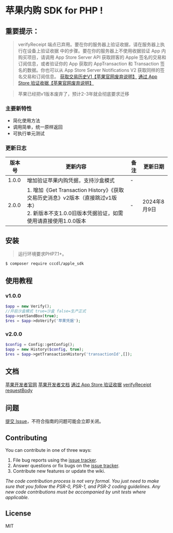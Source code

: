 # 苹果内购 SDK for PHP  !

## 重要提示：

> verifyReceipt 端点已弃用。要在你的服务器上验证收据，请在服务器上执行在设备上验证收据 中的步骤。要在你的服务器上不使用收据验证
> App 内购买项目，请调用 App Store Server API 获取顾客的 Apple 签名的交易和订阅信息，或者验证你的 App 获取的 AppTransaction
> 和 Transaction 签名的数据。你也可以从 App Store Server Notifications V2 获取同样的签名交易和订阅信息。
[获取交易历史V1【苹果官网废弃说明】](https://developer.apple.com/documentation/appstoreserverapi/get_transaction_history_v1 "获取交易历史V1【废弃说明】")
[通过 App Store 验证收据【苹果官网废弃说明】](https://developer.apple.com/cn/documentation/storekit/in-app_purchase/validating_receipts_with_the_app_store/ "通过 App Store 验证收据【苹果官网废弃说明】")

> 苹果已经把v1版本废弃了，预计2-3年就会彻底要求迁移

### 主要新特性

* 简化使用方法
* 调用简单，统一原样返回
* 可执行单元测试

### 更新日志

| 版本号   | 更新内容                                                                                            | 备注 | 更新日期      |
|-------|-------------------------------------------------------------------------------------------------|----|-----------|
| 1.0.0 | 增加验证苹果内购凭据，支持沙盒模式                                                                               | -  |           |
| 2.0.0 | 1. 增加《Get Transaction History》《获取交易历史消息》v2版本（直接跳过v1版本）<br>2. 新版本不支1.0.0旧版本凭据验证，如需使用请直接使用1.0.0版本 | -  | 2024年8月9日 |

## 安装

> 运行环境要求PHP7.1+。

```shell
$ composer require cccdl/apple_sdk
```

## 使用教程

### v1.0.0

```php
$app = new Verify();
//开启沙盒模式 true=沙盒 false=生产正式
$app->setSandBox(true);
$res = $app->doVerify('苹果凭据');
```

### v2.0.0

```php
$config = Config::getConfig();
$app = new History($config, true);
$res = $app->getTransactionHistory('transactionId',[]);
```

## 文档

[苹果开发者官网](https://developer.apple.com/)
[苹果开发者文档](https://developer.apple.com/cn/develop/)
[通过 App Store 验证收据](https://developer.apple.com/cn/documentation/storekit/in-app_purchase/validating_receipts_with_the_app_store/)
[verifyReceipt](https://developer.apple.com/documentation/appstorereceipts/verifyreceipt)
[requestBody](https://developer.apple.com/documentation/appstorereceipts/requestbody)

## 问题

[提交 Issue](https://github.com/cccdl/apple_sdk/issues)，不符合指南的问题可能会立即关闭。

## Contributing

You can contribute in one of three ways:

1. File bug reports using the [issue tracker](https://github.com/cccdl/apple_sdk/issues).
2. Answer questions or fix bugs on the [issue tracker](https://github.com/cccdl/apple_sdk/issues).
3. Contribute new features or update the wiki.

_The code contribution process is not very formal. You just need to make sure that you follow the PSR-0, PSR-1, and
PSR-2 coding guidelines. Any new code contributions must be accompanied by unit tests where applicable._

## License

MIT
